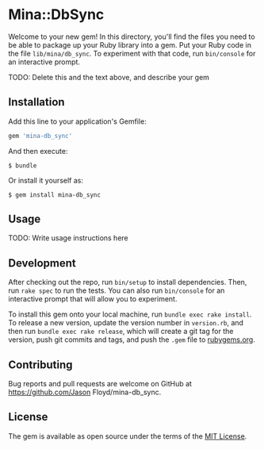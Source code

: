 # Mina::DbSync

Welcome to your new gem! In this directory, you'll find the files you need to be able to package up your Ruby library into a gem. Put your Ruby code in the file `lib/mina/db_sync`. To experiment with that code, run `bin/console` for an interactive prompt.

TODO: Delete this and the text above, and describe your gem

## Installation

Add this line to your application's Gemfile:

```ruby
gem 'mina-db_sync'
```

And then execute:

    $ bundle

Or install it yourself as:

    $ gem install mina-db_sync

## Usage

TODO: Write usage instructions here

## Development

After checking out the repo, run `bin/setup` to install dependencies. Then, run `rake spec` to run the tests. You can also run `bin/console` for an interactive prompt that will allow you to experiment.

To install this gem onto your local machine, run `bundle exec rake install`. To release a new version, update the version number in `version.rb`, and then run `bundle exec rake release`, which will create a git tag for the version, push git commits and tags, and push the `.gem` file to [rubygems.org](https://rubygems.org).

## Contributing

Bug reports and pull requests are welcome on GitHub at https://github.com/Jason Floyd/mina-db_sync.


## License

The gem is available as open source under the terms of the [MIT License](http://opensource.org/licenses/MIT).

